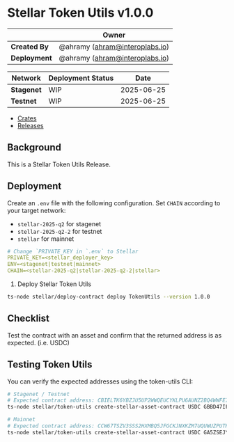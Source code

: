 # Stellar Token Utils v1.0.0

|                | **Owner**                            |
| -------------- | ------------------------------------ |
| **Created By** | @ahramy (<ahram@interoplabs.io>)     |
| **Deployment** | @ahramy (<ahram@interoplabs.io>)     |

| **Network**          | **Deployment Status** | **Date**   |
| -------------------- | --------------------- | ---------- |
| **Stagenet**         | WIP             | 2025-06-25 |
| **Testnet**          | WIP             | 2025-06-25 |

- [Crates](https://crates.io/crates/stellar-token-utils/1.0.0)
- [Releases](https://github.com/axelarnetwork/axelar-amplifier-stellar/releases/tag/stellar-token-utils-v1.0.0)

## Background

This is a Stellar Token Utils Release.

## Deployment

Create an `.env` file with the following configuration. Set `CHAIN` according to your target network:
- `stellar-2025-q2` for stagenet
- `stellar-2025-q2-2` for testnet
- `stellar` for mainnet

```yaml
# Change `PRIVATE_KEY in `.env` to Stellar
PRIVATE_KEY=<stellar_deployer_key>
ENV=<stagenet|testnet|mainnet>
CHAIN=<stellar-2025-q2|stellar-2025-q2-2|stellar>
```

1. Deploy Stellar Token Utils

```bash
ts-node stellar/deploy-contract deploy TokenUtils --version 1.0.0
```

## Checklist

Test the contract with an asset and confirm that the returned address is as expected. (i.e. USDC)

## Testing Token Utils

You can verify the expected addresses using the token-utils CLI:

```bash
# Stagenet / Testnet
# Expected contract address: CBIELTK6YBZJU5UP2WWQEUCYKLPU6AUNZ2BQ4WWFEIE3USCIHMXQDAMA
ts-node stellar/token-utils create-stellar-asset-contract USDC GBBD47IF6LWK7P7MDEVSCWR7DPUWV3NY3DTQEVFL4NAT4AQH3ZLLFLA5
```

```bash
# Mainnet
# Expected contract address: CCW67TSZV3SSS2HXMBQ5JFGCKJNXKZM7UQUWUZPUTHXSTZLEO7SJMI75
ts-node stellar/token-utils create-stellar-asset-contract USDC GA5ZSEJYB37JRC5AVCIA5MOP4RHTM335X2KGX3IHOJAPP5RE34K4KZVN
```
